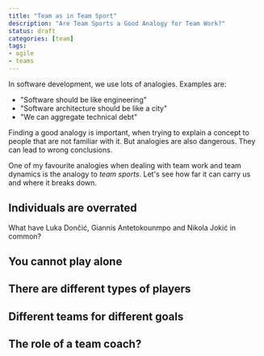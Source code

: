 ```yaml
---
title: "Team as in Team Sport"
description: "Are Team Sports a Good Analogy for Team Work?"
status: draft
categories: [team]
tags:
- agile
- teams
---
```


In software development, we use lots of analogies.
Examples are:
- "Software should be like engineering"
- "Software architecture should be like a city"
- "We can aggregate technical debt"

Finding a good analogy is important, when trying to explain a concept to people that are not familiar with it.
But analogies are also dangerous. They can lead to wrong conclusions.

One of my favourite analogies when dealing with team work and team dynamics is the analogy to _team sports_.
Let's see how far it can carry us and where it breaks down.

## Individuals are overrated

What have Luka Dončić, Giannis Antetokounmpo and Nikola Jokić in common?

## You cannot play alone

## There are different types of players

## Different teams for different goals

## The role of a  team coach?

